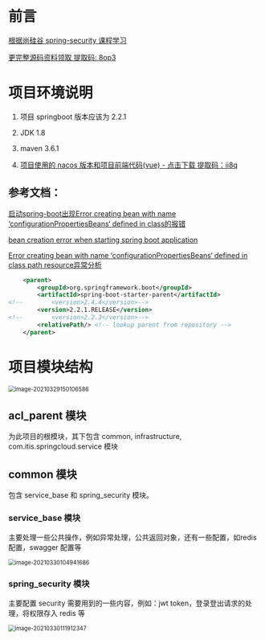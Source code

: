 # 前言
[根据尚硅谷 spring-security 课程学习](https://www.bilibili.com/video/BV15a411A7kP)

[更完整源码资料领取 提取码: 8op3](https://pan.baidu.com/s/1Kg7UUpO3wwALX6x28cWA7A#list/path=%2F)

# 项目环境说明
1. 项目 springboot 版本应该为 2.2.1

2. JDK 1.8
3. maven 3.6.1
4. [项目使用的 nacos 版本和项目前端代码(vue) - 点击下载 提取码：ii8q ](https://pan.baidu.com/s/1gEhWs8qQulm7mVC4cY5fYw)



## 参考文档：

[启动spring-boot出现Error creating bean with name ‘configurationPropertiesBeans‘ defined in class的报错](https://blog.csdn.net/qq_34046046/article/details/109853508)


[bean creation error when starting spring boot application](https://stackoverflow.com/questions/65181495/bean-creation-error-when-starting-spring-boot-application)

[Error creating bean with name ‘configurationPropertiesBeans‘ defined in class path resource异常分析](https://blog.csdn.net/zlbdmm/article/details/111202052)

```xml
    <parent>
        <groupId>org.springframework.boot</groupId>
        <artifactId>spring-boot-starter-parent</artifactId>
<!--        <version>2.4.4</version>-->
        <version>2.2.1.RELEASE</version>
<!--        <version>2.2.3</version>-->
        <relativePath/> <!-- lookup parent from repository -->
    </parent>
```

# 项目模块结构

<img src="C:\Users\LCX\AppData\Roaming\Typora\typora-user-images\image-20210329150106586.png" alt="image-20210329150106586" style="zoom: 80%;" />

## acl_parent 模块

为此项目的根模块，其下包含 common, infrastructure, com.itis.springcloud.service 模块

## common 模块

包含 service_base 和 spring_security 模块。

### service_base 模块

主要处理一些公共操作，例如异常处理，公共返回对象，还有一些配置，如redis配置，swagger 配置等

<img src="C:\Users\LCX\AppData\Roaming\Typora\typora-user-images\image-20210330104941686.png" alt="image-20210330104941686" style="zoom:80%;" />

### spring_security 模块

主要配置 security 需要用到的一些内容，例如：jwt token，登录登出请求的处理，将权限存入 redis 等

<img src="C:\Users\LCX\AppData\Roaming\Typora\typora-user-images\image-20210330111912347.png" alt="image-20210330111912347" style="zoom:80%;" />